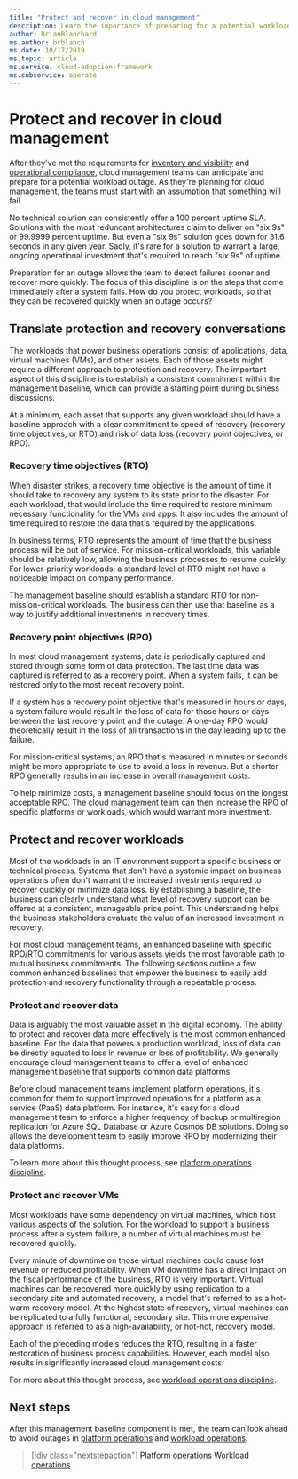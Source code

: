 ```yaml
---
title: "Protect and recover in cloud management"
description: Learn the importance of preparing for a potential workload outage. This preparation allows your team to detect failures sooner and recover more quickly.
author: BrianBlanchard
ms.author: brblanch
ms.date: 10/17/2019
ms.topic: article
ms.service: cloud-adoption-framework
ms.subservice: operate
---
```


# Protect and recover in cloud management

After they've met the requirements for [inventory and visibility](./inventory.md) and [operational compliance](./operational-compliance.md), cloud management teams can anticipate and prepare for a potential workload outage. As they're planning for cloud management, the teams must start with an assumption that something will fail.

No technical solution can consistently offer a 100 percent uptime SLA. Solutions with the most redundant architectures claim to deliver on "six 9s" or 99.9999 percent uptime. But even a "six 9s" solution goes down for 31.6 seconds in any given year. Sadly, it's rare for a solution to warrant a large, ongoing operational investment that's required to reach "six 9s" of uptime.

Preparation for an outage allows the team to detect failures sooner and recover more quickly. The focus of this discipline is on the steps that come immediately after a system fails. How do you protect workloads, so that they can be recovered quickly when an outage occurs?

## Translate protection and recovery conversations

The workloads that power business operations consist of applications, data, virtual machines (VMs), and other assets. Each of those assets might require a different approach to protection and recovery. The important aspect of this discipline is to establish a consistent commitment within the management baseline, which can provide a starting point during business discussions.

At a minimum, each asset that supports any given workload should have a baseline approach with a clear commitment to speed of recovery (recovery time objectives, or RTO) and risk of data loss (recovery point objectives, or RPO).

### Recovery time objectives (RTO)

When disaster strikes, a recovery time objective is the amount of time it should take to recovery any system to its state prior to the disaster. For each workload, that would include the time required to restore minimum necessary functionality for the VMs and apps. It also includes the amount of time required to restore the data that's required by the applications.

In business terms, RTO represents the amount of time that the business process will be out of service. For mission-critical workloads, this variable should be relatively low, allowing the business processes to resume quickly. For lower-priority workloads, a standard level of RTO might not have a noticeable impact on company performance.

The management baseline should establish a standard RTO for non-mission-critical workloads. The business can then use that baseline as a way to justify additional investments in recovery times.

### Recovery point objectives (RPO)

In most cloud management systems, data is periodically captured and stored through some form of data protection. The last time data was captured is referred to as a recovery point. When a system fails, it can be restored only to the most recent recovery point.

If a system has a recovery point objective that's measured in hours or days, a system failure would result in the loss of data for those hours or days between the last recovery point and the outage. A one-day RPO would theoretically result in the loss of all transactions in the day leading up to the failure.

For mission-critical systems, an RPO that's measured in minutes or seconds might be more appropriate to use to avoid a loss in revenue. But a shorter RPO generally results in an increase in overall management costs.

To help minimize costs, a management baseline should focus on the longest acceptable RPO. The cloud management team can then increase the RPO of specific platforms or workloads, which would warrant more investment.

## Protect and recover workloads

Most of the workloads in an IT environment support a specific business or technical process. Systems that don't have a systemic impact on business operations often don't warrant the increased investments required to recover quickly or minimize data loss. By establishing a baseline, the business can clearly understand what level of recovery support can be offered at a consistent, manageable price point. This understanding helps the business stakeholders evaluate the value of an increased investment in recovery.

For most cloud management teams, an enhanced baseline with specific RPO/RTO commitments for various assets yields the most favorable path to mutual business commitments. The following sections outline a few common enhanced baselines that empower the business to easily add protection and recovery functionality through a repeatable process.

### Protect and recover data

Data is arguably the most valuable asset in the digital economy. The ability to protect and recover data more effectively is the most common enhanced baseline. For the data that powers a production workload, loss of data can be directly equated to loss in revenue or loss of profitability. We generally encourage cloud management teams to offer a level of enhanced management baseline that supports common data platforms.

Before cloud management teams implement platform operations, it's common for them to support improved operations for a platform as a service (PaaS) data platform. For instance, it's easy for a cloud management team to enforce a higher frequency of backup or multiregion replication for Azure SQL Database or Azure Cosmos DB solutions. Doing so allows the development team to easily improve RPO by modernizing their data platforms.

To learn more about this thought process, see [platform operations discipline](./platform.md).

### Protect and recover VMs

Most workloads have some dependency on virtual machines, which host various aspects of the solution. For the workload to support a business process after a system failure, a number of virtual machines must be recovered quickly.

Every minute of downtime on those virtual machines could cause lost revenue or reduced profitability. When VM downtime has a direct impact on the fiscal performance of the business, RTO is very important. Virtual machines can be recovered more quickly by using replication to a secondary site and automated recovery, a model that's referred to as a hot-warm recovery model. At the highest state of recovery, virtual machines can be replicated to a fully functional, secondary site. This more expensive approach is referred to as a high-availability, or hot-hot, recovery model.

Each of the preceding models reduces the RTO, resulting in a faster restoration of business process capabilities. However, each model also results in significantly increased cloud management costs.

For more about this thought process, see [workload operations discipline](./workload.md).

## Next steps

After this management baseline component is met, the team can look ahead to avoid outages in [platform operations](./platform.md) and [workload operations](./workload.md).

> [!div class="nextstepaction"]
> [Platform operations](./platform.md)
> [Workload operations](./workload.md)

